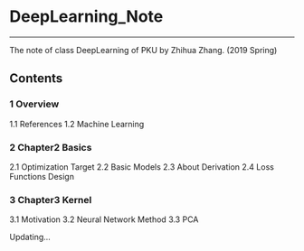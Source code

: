 # DeepLearning_Note
---------
The note of class DeepLearning of PKU by Zhihua Zhang. (2019 Spring)

## Contents

### 1 Overview

<a>    1.1 References</a>
<a>    1.2 Machine Learning</a>
  
### 2 Chapter2 Basics

<a>    2.1  Optimization Target</a>
<a>    2.2  Basic Models</a>
<a>    2.3  About Derivation</a>
<a>    2.4  Loss Functions Design</a>

### 3  Chapter3 Kernel

<a>    3.1  Motivation</a>
<a>    3.2  Neural Network Method</a>
<a>    3.3  PCA</a>

Updating...
